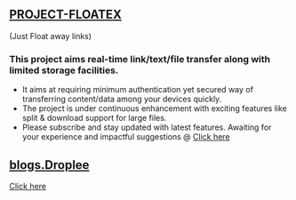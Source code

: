 ## [PROJECT-FLOATEX](https://links.droplee.com) 

(Just Float away links)

### This project aims real-time link/text/file transfer along with limited storage facilities. 

* It aims at requiring minimum authentication yet secured way of transferring content/data among your devices quickly. 
* The project is under continuous enhancement with exciting features like split & download support for large files. 
* Please subscribe and stay updated with latest features. Awaiting for your experience and impactful suggestions @
[Click here](https://links.droplee.com)


## [blogs.Droplee](https://blogs.droplee.com)

[Click here](https://blogs.droplee.com)
